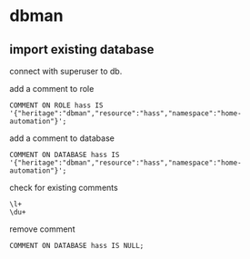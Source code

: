 # dbman

## import existing database

connect with superuser to db.

add a comment to role

```shell
COMMENT ON ROLE hass IS '{"heritage":"dbman","resource":"hass","namespace":"home-automation"}';
```

add a comment to database

```shell
COMMENT ON DATABASE hass IS '{"heritage":"dbman","resource":"hass","namespace":"home-automation"}';
```

check for existing comments

```shell
\l+
\du+
```

remove comment

```shell
COMMENT ON DATABASE hass IS NULL;
```
